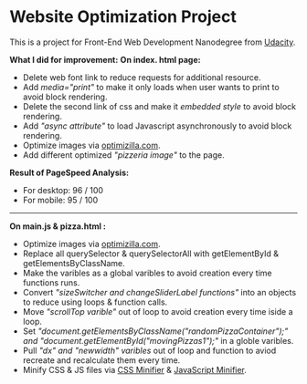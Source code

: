 Website Optimization Project
============================
This is a project for Front-End Web Development Nanodegree from [Udacity][1].

**What I did for improvement:**
**On index. html page:**
- Delete web font link to reduce requests for additional resource.
- Add *media="print"* to make it only loads when user wants to print to avoid block rendering.
- Delete the second link of css and make it *embedded style* to avoid block rendering.
- Add *"async attribute"* to load Javascript asynchronously to avoid block rendering.
- Optimize images via [optimizilla.com][2].
- Add different optimized *"pizzeria image"* to the page.

**Result of PageSpeed Analysis:**
- For desktop: 96 / 100
- For mobile: 95 / 100

***
**On main.js & pizza.html :**
- Optimize images via [optimizilla.com][2].
- Replace all querySelector & querySelectorAll with getElementById & getElementsByClassName.
- Make the varibles as a global varibles to avoid creation every time functions runs.
- Convert *"sizeSwitcher and changeSliderLabel functions"* into an objects to reduce using loops & function calls.
- Move *"scrollTop varible"* out of loop to avoid creation every time iside a loop. 
- Set *"document.getElementsByClassName("randomPizzaContainer");" and "document.getElementById("movingPizzas1");"* in a globle varibles.
- Pull *"dx" and "newwidth" varibles* out of loop and function to aviod recreate and recalculate them every time.
- Minify CSS & JS files via [CSS Minifier][3] & [JavaScript Minifier][4].

[1]:https://www.udacity.com/ 
[2]:http://optimizilla.com/
[3]:https://cssminifier.com/
[4]:https://javascript-minifier.com/